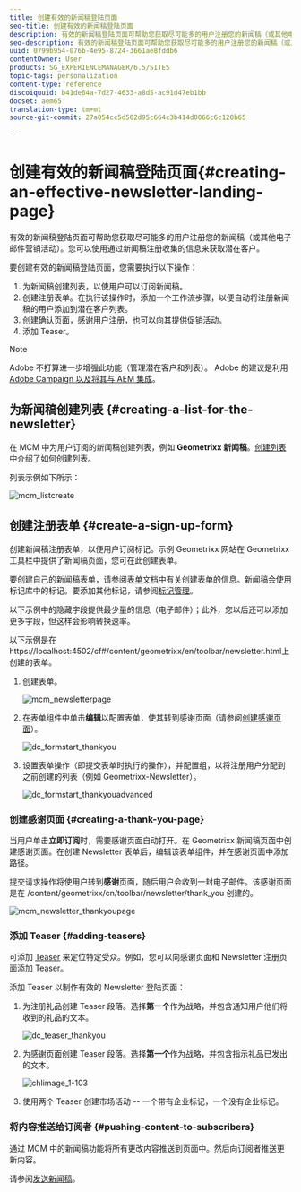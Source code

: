 ```yaml
---
title: 创建有效的新闻稿登陆页面
seo-title: 创建有效的新闻稿登陆页面
description: 有效的新闻稿登陆页面可帮助您获取尽可能多的用户注册您的新闻稿（或其他电子邮件营销活动）。您可以使用通过新闻稿注册收集的信息来获取潜在客户。
seo-description: 有效的新闻稿登陆页面可帮助您获取尽可能多的用户注册您的新闻稿（或其他电子邮件营销活动）。您可以使用通过新闻稿注册收集的信息来获取潜在客户。
uuid: 0799b954-076b-4e95-8724-3661ae8fddb6
contentOwner: User
products: SG_EXPERIENCEMANAGER/6.5/SITES
topic-tags: personalization
content-type: reference
discoiquuid: b41de64a-7d27-4633-a8d5-ac91d47eb1bb
docset: aem65
translation-type: tm+mt
source-git-commit: 27a054cc5d502d95c664c3b414d0066c6c120b65

---
```



# 创建有效的新闻稿登陆页面{#creating-an-effective-newsletter-landing-page}

有效的新闻稿登陆页面可帮助您获取尽可能多的用户注册您的新闻稿（或其他电子邮件营销活动）。您可以使用通过新闻稿注册收集的信息来获取潜在客户。

要创建有效的新闻稿登陆页面，您需要执行以下操作：

1. 为新闻稿创建列表，以使用户可以订阅新闻稿。
1. 创建注册表单。在执行该操作时，添加一个工作流步骤，以便自动将注册新闻稿的用户添加到潜在客户列表。
1. 创建确认页面，感谢用户注册，也可以向其提供促销活动。
1. 添加 Teaser。

>[!NOTE]
>
>Adobe 不打算进一步增强此功能（管理潜在客户和列表）。
>Adobe 的建议是利用 [Adobe Campaign 以及将其与 AEM 集成](/help/sites-administering/campaign.md)。

## 为新闻稿创建列表 {#creating-a-list-for-the-newsletter}

在 MCM 中为用户订阅的新闻稿创建列表，例如 **Geometrixx 新闻稿**。[创建列表](/help/sites-classic-ui-authoring/classic-personalization-campaigns.md#creatingnewlists)中介绍了如何创建列表。

列表示例如下所示：

![mcm_listcreate](assets/mcm_listcreate.png)

## 创建注册表单 {#create-a-sign-up-form}

创建新闻稿注册表单，以便用户订阅标记。示例 Geometrixx 网站在 Geometrixx 工具栏中提供了新闻稿页面，您可在此创建表单。

要创建自己的新闻稿表单，请参阅[表单文档](/help/sites-authoring/default-components.md#form)中有关创建表单的信息。新闻稿会使用标记库中的标记。要添加其他标记，请参阅[标记管理](/help/sites-authoring/tags.md#tagadministration)。

以下示例中的隐藏字段提供最少量的信息（电子邮件）；此外，您以后还可以添加更多字段，但这样会影响转换速率。

以下示例是在https://localhost:4502/cf#/content/geometrixx/en/toolbar/newsletter.html上创建的表单。

1. 创建表单。

   ![mcm_newsletterpage](assets/mcm_newsletterpage.png)

1. 在表单组件中单击&#x200B;**编辑**&#x200B;以配置表单，使其转到感谢页面（请参阅[创建感谢页面](#creating-a-thank-you-page)）。

   ![dc_formstart_thankyou](assets/dc_formstart_thankyou.png)

1. 设置表单操作（即提交表单时执行的操作），并配置组，以将注册用户分配到之前创建的列表（例如 Geometrixx-Newsletter）。

   ![dc_formstart_thankyouadvanced](assets/dc_formstart_thankyouadvanced.png)

### 创建感谢页面 {#creating-a-thank-you-page}

当用户单击&#x200B;**立即订阅**&#x200B;时，需要感谢页面自动打开。在 Geometrixx 新闻稿页面中创建感谢页面。在创建 Newsletter 表单后，编辑该表单组件，并在感谢页面中添加路径。

提交请求操作将使用户转到&#x200B;**感谢**&#x200B;页面，随后用户会收到一封电子邮件。该感谢页面是在 /content/geometrixx/cn/toolbar/newsletter/thank_you 创建的。

![mcm_newsletter_thankyoupage](assets/mcm_newsletter_thankyoupage.png)

### 添加 Teaser {#adding-teasers}

可添加 [Teaser](/help/sites-classic-ui-authoring/classic-personalization-campaigns.md#teasers) 来定位特定受众。例如，您可以向感谢页面和 Newsletter 注册页面添加 Teaser。

添加 Teaser 以制作有效的 Newsletter 登陆页面：

1. 为注册礼品创建 Teaser 段落。选择&#x200B;**第一个**&#x200B;作为战略，并包含通知用户他们将收到的礼品的文本。

   ![dc_teaser_thankyou](assets/dc_teaser_thankyou.png)

1. 为感谢页面创建 Teaser 段落。选择&#x200B;**第一个**&#x200B;作为战略，并包含指示礼品已发出的文本。

   ![chlimage_1-103](assets/chlimage_1-103.png)

1. 使用两个 Teaser 创建市场活动 -- 一个带有企业标记，一个没有企业标记。

### 将内容推送给订阅者 {#pushing-content-to-subscribers}

通过 MCM 中的新闻稿功能将所有更改内容推送到页面中。然后向订阅者推送更新内容。

请参阅[发送新闻稿](/help/sites-classic-ui-authoring/classic-personalization-campaigns.md#newsletters)。
